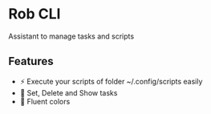 
# Rob CLI

Assistant to manage tasks and scripts 

## Features

* :zap: Execute your scripts of folder ~/.config/scripts easily
* :file_folder: Set, Delete and Show tasks
* :art: Fluent colors 

